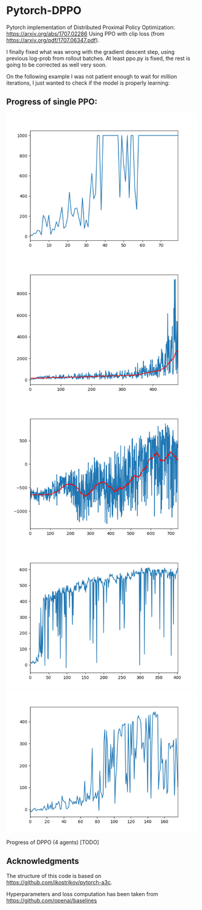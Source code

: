 # Pytorch-DPPO
Pytorch implementation of Distributed Proximal Policy Optimization: https://arxiv.org/abs/1707.02286
Using PPO with clip loss (from https://arxiv.org/pdf/1707.06347.pdf).

I finally fixed what was wrong with the gradient descent step, using previous log-prob from rollout batches. At least ppo.py is fixed, the rest is going to be corrected as well very soon.

On the following example I was not patient enough to wait for million iterations, I just wanted to check if the model is properly learning:

Progress of single PPO:
-----------------------
![InvertedPendulum](figs/invertpendulum.png)
![InvertedDoublePendulum](figs/inverteddouble.png)
![HalfCheetah](figs/halfcheetah.png)
![hopper (PyBullet)](figs/hopper_bullet.png)
![halfcheetah (PyBullet)](figs/halfcheetah_bullet.png)

Progress of DPPO (4 agents) [TODO]

## Acknowledgments
The structure of this code is based on https://github.com/ikostrikov/pytorch-a3c.

Hyperparameters and loss computation has been taken from https://github.com/openai/baselines
